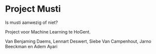 # Project Musti
Is musti aanwezig of niet?

Project voor Machine Learning te HoGent.

Van  Benjaming Daems, Lennart Deswert, Siebe Van Campenhout, Jarno Beeckman en Adem Ayari

